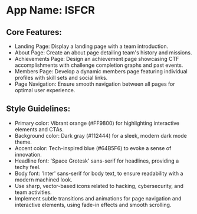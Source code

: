 # **App Name**: ISFCR

## Core Features:

- Landing Page: Display a landing page with a team introduction.
- About Page: Create an about page detailing team's history and missions.
- Achievements Page: Design an achievement page showcasing CTF accomplishments with challenge completion graphs and past events.
- Members Page: Develop a dynamic members page featuring individual profiles with skill sets and social links.
- Page Navigation: Ensure smooth navigation between all pages for optimal user experience.

## Style Guidelines:

- Primary color: Vibrant orange (#FF9800) for highlighting interactive elements and CTAs.
- Background color: Dark gray (#112444) for a sleek, modern dark mode theme.
- Accent color: Tech-inspired blue (#64B5F6) to evoke a sense of innovation.
- Headline font: 'Space Grotesk' sans-serif for headlines, providing a techy feel.
- Body font: 'Inter' sans-serif for body text, to ensure readability with a modern machined look.
- Use sharp, vector-based icons related to hacking, cybersecurity, and team activities.
- Implement subtle transitions and animations for page navigation and interactive elements, using fade-in effects and smooth scrolling.